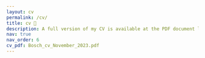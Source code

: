 ```yaml
---
layout: cv
permalink: /cv/
title: cv 👣
description: A full version of my CV is available at the PDF document linked on the right.
nav: true
nav_order: 6
cv_pdf: Bosch_cv_November_2023.pdf
---
```


